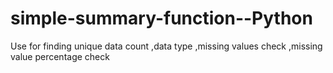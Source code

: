 # simple-summary-function--Python
Use for finding unique data count ,data type ,missing values check ,missing value percentage check 
